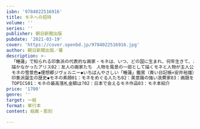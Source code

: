 ```yaml
---
isbn: '9784022516916'
title: モネへの招待
volume: ''
series: ''
publisher: 朝日新聞出版
pubdate: '2021-03-19'
cover: 'https://cover.openbd.jp/9784022516916.jpg'
author: 朝日新聞出版／著
description: >-
  「睡蓮」で知られる印象派の代表的な画家・モネは、いつ、どの国に生まれ、何年生きて、どのような作品を遺したのか。モネが愛した女性、家族、友人とは？　作品を楽しむためのポイントだけでなく、モネの人生を懇切丁寧に説明します。美術鑑賞入門の決定版！◆画家モネの人生とその時代◆比べてわかる!　モネを知るための10のKeyword01：家族の肖像　モネが描いたカミーユ
  描かなかったアリス02：友人の画家たち　人物を風景の一部として描くモネと人物が主人公のルノワール03：先輩画家たち　海の波が追ってくるモネ04：日本からの影響　遠近法、画面の切り取り、浮世絵から受けた衝撃05：水辺の表現　水の質感を描く魔術師06：サロン当選作と落選作　滑らかな画面とテーマは歴史画07：印象派展　収益・動員数でモネの評価分析08：画商　画家を支えて描かせるデュラン＝リュエル09：絵の価格　存命中に160倍以上値上がりした!10：表現の変化　晩年の作品は抽象表現へと移行◆モネの生きた時代その時世界は?◆モネに会いに行った日本人たち◆積みわらGallery◆
  モネの雪景色◆理想郷ジヴェルニー◆いちばんやさしい「睡蓮」鑑賞（青い日記帳×安井裕雄）◆
  印象派誕生の歴史◆モネの素顔01：モネをめぐる人たち02：美意識の強い浪費家03：画題を求める旅と引っ越し◆monet's
  TOPICS01：モネの最高落札金額は?02：日本で会えるモネ作品03：モネ本紹介
price: '1700'
genre: ''
target: 一般
format: 単行本
content: 絵画・彫刻

---
```

